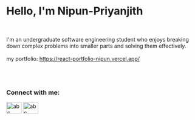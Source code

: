 
# Hello, I'm Nipun-Priyanjith
<br>

I'm an undergraduate software engineering student who enjoys breaking down complex problems into smaller parts and solving them effectively.<br><br>
my portfolio: <a href ="https://react-portfolio-nipun.vercel.app/"> https://react-portfolio-nipun.vercel.app/ </a>

<br><br>
<h3 align="left">Connect with me:</h3>
<p align="left">
<a href="https://linkedin.com/in/nipun-priyanjith-06a84a28a/" target="blank"><img align="center" src="https://raw.githubusercontent.com/rahuldkjain/github-profile-readme-generator/master/src/images/icons/Social/linked-in-alt.svg" alt="abc" height="30" width="40" /></a>
<a href="https://www.youtube.com/@ErrorFix404" target="blank"><img align="center" src="https://raw.githubusercontent.com/rahuldkjain/github-profile-readme-generator/master/src/images/icons/Social/youtube.svg" alt="abc" height="30" width="40" /></a>
</p>
